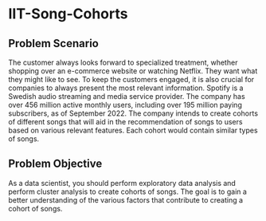 # IIT-Song-Cohorts

## Problem Scenario
The customer always looks forward to specialized treatment, whether shopping over an e-commerce website or watching Netflix. They want what they might like to see. To keep the customers engaged, it is also crucial for companies to always present the most relevant information. Spotify is a Swedish audio streaming and media service provider. The company has over 456 million active monthly users, including over 195 million paying subscribers, as of September 2022. The company intends to create cohorts of different songs that will aid in the recommendation of songs to users based on various relevant features. Each cohort would contain similar types of songs.

## Problem Objective
As a data scientist, you should perform exploratory data analysis and perform cluster analysis to create cohorts of songs. The goal is to gain a better understanding of the various factors that contribute to creating a cohort of songs.

